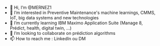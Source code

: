- 👋 Hi, I’m @MERNEZ1
- 👀 I’m interested in Preventive Maintenance's machine learnings, CMMS, IoT, big data systems and new technologies
- 🌱 I’m currently learning IBM Maximo Application Suite (Manage 8, Prédict, health, digital twin, ...)
- 💞️ I’m looking to collaborate on prédiction algorithms 
- 📫 How to reach me : LinkedIn ou DM

<!---
MERNEZ1/MERNEZ1 is a ✨ special ✨ repository because its `README.md` (this file) appears on your GitHub profile.
You can click the Preview link to take a look at your changes.
--->

